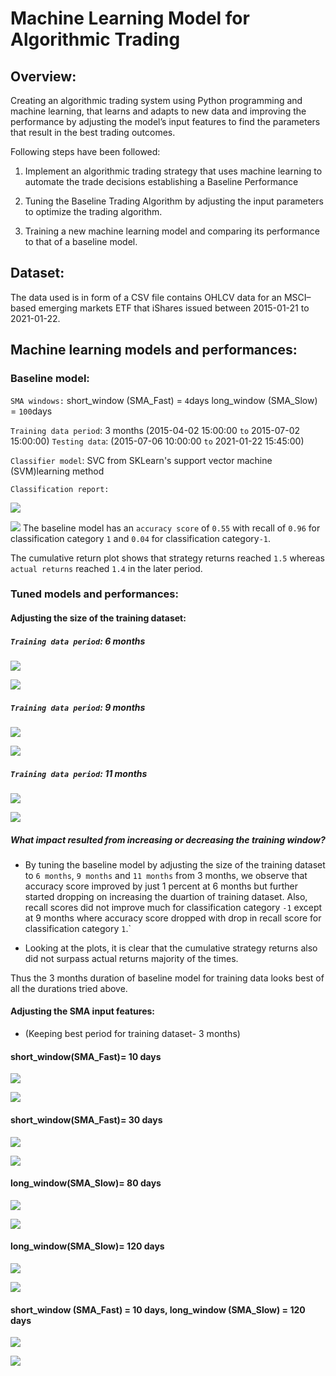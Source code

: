 # Machine Learning Model for Algorithmic Trading

## Overview:

Creating an algorithmic trading system using Python programming and machine learning, that learns and adapts to new data and improving the performance by adjusting the model’s input features to find the parameters that result in the best trading outcomes.

Following steps have been followed:

1. Implement an algorithmic trading strategy that uses machine learning to automate the trade decisions establishing a Baseline Performance

2. Tuning the Baseline Trading Algorithm by adjusting the input parameters to optimize the trading algorithm.

3. Training a new machine learning model and comparing its performance to that of a baseline model.


## Dataset:

The data used is in form of a CSV file contains OHLCV data for an MSCI–based emerging markets ETF that iShares issued  between 2015-01-21 to 2021-01-22.

## Machine learning models and performances:

### Baseline model:

`SMA windows:`
short_window (SMA_Fast) = `4`days
long_window (SMA_Slow) = `100`days

`Training data period`: 3 months (2015-04-02 15:00:00 `to` 2015-07-02 15:00:00)
`Testing data`: (2015-07-06 10:00:00 `to` 2021-01-22 15:45:00)

`Classifier model`: SVC from SKLearn's support vector machine (SVM)learning method

`Classification report:`

![](Images/SVM3mplot.png)

![](Images/SVM3m.png)
The baseline model has an `accuracy score` of `0.55` with recall of `0.96` for classification category `1` and `0.04` for classification category`-1`.

The cumulative return plot shows that strategy returns reached `1.5` whereas `actual returns` reached `1.4` in the later period.

### Tuned models and performances:

#### Adjusting the size of the training dataset:

##### `Training data period`: 6 months

![](Images/SVM6mplot.png)

![](Images/SVM6m.png)

##### `Training data period`: 9 months


![](Images/SVM9mplot.png)


![](Images/SVM9m.png)


##### `Training data period`: 11 months


![](Images/SVM11m.png)


![](Images/SVM11.png)


##### What impact resulted from increasing or decreasing the training window?

* By tuning the baseline model by adjusting the size of the training dataset to `6 months`, `9 months` and `11 months` from 3 months, we observe that accuracy score improved by just 1 percent at 6 months but further started dropping on increasing the duartion of training dataset. Also, recall scores did not improve much for classification category `-1` except at 9 months where accuracy score dropped with drop in recall score for classification category `1`.`

* Looking at the plots, it is clear that the cumulative strategy returns also did not surpass actual returns majority of the times.

Thus the 3 months duration of baseline model for training data looks best of all the durations tried above.


#### Adjusting the SMA input features:

* (Keeping best period for training dataset- 3 months)


#### short_window(SMA_Fast)= 10 days

![](Images/sma_10.png)

![](Images/sma_10_plot.png)


#### short_window(SMA_Fast)= 30 days


![](Images/sma_30.png)

![](Images/sma_30_plot.png)

#### long_window(SMA_Slow)= 80 days

![](Images/sma_80.png)

![](Images/sma_80_plot.png)


#### long_window(SMA_Slow)= 120 days

![](Images/SMA_120.png)

![](Images/SMA_slow_120.png)

#### short_window (SMA_Fast) = 10 days, long_window (SMA_Slow) = 120 days


![](Images/SMA10_120.png)


![](Images/SMA10-120.png)


